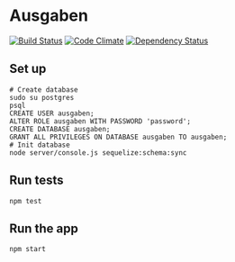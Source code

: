 # Ausgaben

[![Build Status](https://travis-ci.org/ausgaben/ausgaben-node.svg?branch=master)](https://travis-ci.org/ausgaben/ausgaben-node) [![Code Climate](https://codeclimate.com/github/ausgaben/ausgaben-node/badges/gpa.svg)](https://codeclimate.com/github/ausgaben/ausgaben-node) [![Dependency Status](https://www.versioneye.com/user/projects/568e51f6691e2d003d000001/badge.svg?style=flat)](https://www.versioneye.com/user/projects/568e51f6691e2d003d000001)

## Set up

    # Create database
    sudo su postgres
    psql
    CREATE USER ausgaben;
    ALTER ROLE ausgaben WITH PASSWORD 'password';
    CREATE DATABASE ausgaben;
    GRANT ALL PRIVILEGES ON DATABASE ausgaben TO ausgaben;
    # Init database
    node server/console.js sequelize:schema:sync

## Run tests

    npm test
    
## Run the app

    npm start
